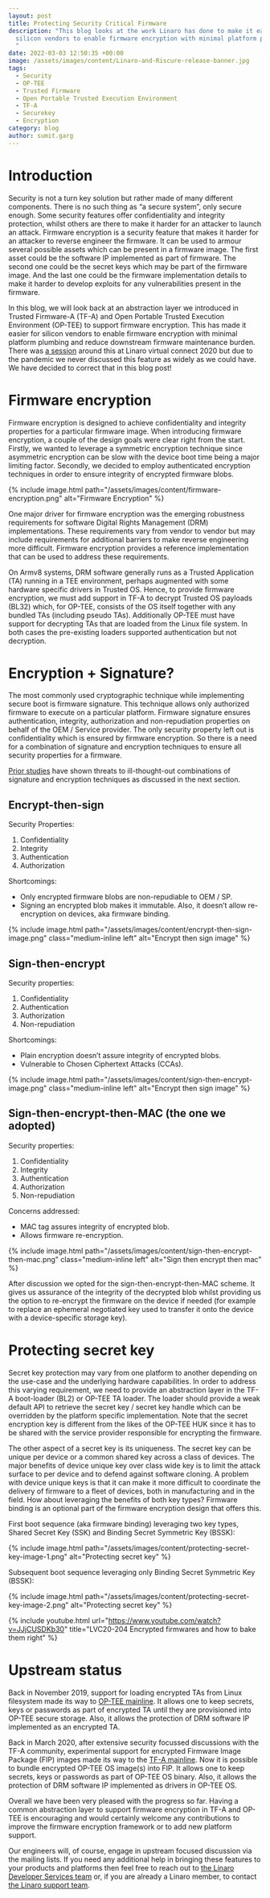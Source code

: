 ```yaml
---
layout: post
title: Protecting Security Critical Firmware
description: "This blog looks at the work Linaro has done to make it easier for
  silicon vendors to enable firmware encryption with minimal platform plumbing.
  "
date: 2022-03-03 12:50:35 +00:00
image: /assets/images/content/Linaro-and-Riscure-release-banner.jpg
tags:
  - Security
  - OP-TEE
  - Trusted Firmware
  - Open Portable Trusted Execution Environment
  - TF-A
  - Securekey
  - Encryption
category: blog
author: sumit.garg
---
```

# Introduction

Security is not a turn key solution but rather made of many different components. There is no such thing as “a secure system”, only secure enough. Some security features offer confidentiality and integrity protection, whilst others are there to make it harder for an attacker to launch an attack. Firmware encryption is a security feature that makes it harder for an attacker to reverse engineer the firmware. It can be used to armour several possible assets which can be present in a firmware image. The first asset could be the software IP implemented as part of firmware. The second one could be the secret keys which may be part of the firmware image. And the last one could be the firmware implementation details to make it harder to develop exploits for any vulnerabilities present in the firmware.

In this blog, we will look back at an abstraction layer we introduced in Trusted Firmware-A (TF-A) and Open Portable Trusted Execution Environment (OP-TEE) to support firmware encryption. This has made it easier for silicon vendors to enable firmware encryption with minimal platform plumbing and reduce downstream firmware maintenance burden. There was [a session](https://www.youtube.com/watch?v=JJjCUSDKb30) around this at Linaro virtual connect 2020 but due to the pandemic we never discussed this feature as widely as we could have. We have decided to correct that in this blog post!

# Firmware encryption

Firmware encryption is designed to achieve confidentiality and integrity properties for a particular firmware image. When introducing firmware encryption, a couple of the design goals were clear right from the start. Firstly, we wanted to leverage a symmetric encryption technique since asymmetric encryption can be slow with the device boot time being a major limiting factor. Secondly, we decided to employ authenticated encryption techniques in order to ensure integrity of encrypted firmware blobs.

{% include image.html path="/assets/images/content/firmware-encryption.png" alt="Firmware Encryption" %}

One major driver for firmware encryption was the emerging robustness requirements for software Digital Rights Management (DRM) implementations. These requirements vary from vendor to vendor but may include requirements for additional barriers to make reverse engineering more difficult. Firmware encryption provides a reference implementation that can be used to address these requirements.

On Armv8 systems, DRM software generally runs as a Trusted Application (TA) running in a TEE environment, perhaps augmented with some hardware specific drivers in Trusted OS. Hence, to provide firmware encryption, we must add support in TF-A to decrypt Trusted OS payloads (BL32) which, for OP-TEE, consists of the OS itself together with any bundled TAs (including pseudo TAs). Additionally OP-TEE must have support for decrypting TAs that are loaded from the Linux file system. In both cases the pre-existing loaders supported authentication but not decryption.

# Encryption + Signature?

The most commonly used cryptographic technique while implementing secure boot is firmware signature. This technique allows only authorized firmware to execute on a particular platform. Firmware signature ensures authentication, integrity, authorization and non-repudiation properties on behalf of the OEM / Service provider. The only security property left out is confidentiality which is ensured by firmware encryption. So there is a need for a combination of signature and encryption techniques to ensure all security properties for a firmware.

[Prior studies](https://theworld.com/~dtd/sign_encrypt/sign_encrypt7.html) have shown threats to ill-thought-out combinations of signature and encryption techniques as discussed in the next section.

## Encrypt-then-sign

Security Properties:

1. Confidentiality 
2. Integrity
3. Authentication
4. Authorization

Shortcomings:

* Only encrypted firmware blobs are non-repudiable to OEM / SP.
* Signing an encrypted blob makes it immutable. Also, it doesn’t allow re-encryption on devices, aka firmware binding.

{% include image.html path="/assets/images/content/encrypt-then-sign-image.png" class="medium-inline left" alt="Encrypt then sign image" %}

## Sign-then-encrypt

Security properties:

1. Confidentiality
2. Authentication
3. Authorization
4. Non-repudiation

Shortcomings:

* Plain encryption doesn’t assure integrity of encrypted blobs.
* Vulnerable to Chosen Ciphertext Attacks (CCAs).

{% include image.html path="/assets/images/content/sign-then-encrypt-image.png" class="medium-inline left" alt="Encrypt then sign image" %}

## Sign-then-encrypt-then-MAC (the one we adopted)

Security properties:

1. Confidentiality
2. Integrity
3. Authentication
4. Authorization
5. Non-repudiation

Concerns addressed:

* MAC tag assures integrity of encrypted blob.
* Allows firmware re-encryption.

{% include image.html path="/assets/images/content/sign-then-encrypt-then-mac.png" class="medium-inline left" alt="Sign then encrypt then mac" %}

After discussion we opted for the sign-then-encrypt-then-MAC scheme. It gives us assurance of the integrity of the decrypted blob whilst providing us the option to re-encrypt the firmware on the device if needed (for example to replace an ephemeral negotiated key used to transfer it onto the device with a device-specific storage key).

# Protecting secret key

Secret key protection may vary from one platform to another depending on the use-case and the underlying hardware capabilities. In order to address this varying requirement, we need to provide an abstraction layer in the TF-A boot-loader (BL2) or OP-TEE TA loader. The loader should provide a weak default API to retrieve the secret key / secret key handle which can be overridden by the platform specific implementation. Note that the secret encryption key is different from the likes of the OP-TEE HUK since it has to be shared with the service provider responsible for encrypting the firmware.

The other aspect of a secret key is its uniqueness. The secret key can be unique per device or a common shared key across a class of devices. The major benefits of device unique key over class wide key is to limit the attack surface to per device and to defend against software cloning. A problem with device unique keys is that it can make it more difficult to coordinate the delivery of firmware to a fleet of devices, both in manufacturing and in the field. How about leveraging the benefits of both key types? Firmware binding is an optional part of the firmware encryption design that offers this.

First boot sequence (aka firmware binding) leveraging two key types, Shared Secret Key (SSK) and Binding Secret Symmetric Key (BSSK):

{% include image.html path="/assets/images/content/protecting-secret-key-image-1.png" alt="Protecting secret key" %}

Subsequent boot sequence leveraging only Binding Secret Symmetric Key (BSSK):

{% include image.html path="/assets/images/content/protecting-secret-key-image-2.png" alt="Protecting secret key" %}

{% include youtube.html url="https://www.youtube.com/watch?v=JJjCUSDKb30" title="LVC20-204 Encrypted firmwares and how to bake them right" %}

# Upstream status

Back in November 2019, support for loading encrypted TAs from Linux filesystem made its way to [OP-TEE mainline](https://www.google.com/url?q=https://github.com/OP-TEE/optee_os/pull/3340&sa=D&source=docs&ust=1646317138336730&usg=AOvVaw2TuaJZxFPTnH6IwNskglt6). It allows one to keep secrets, keys or passwords as part of encrypted TA until they are provisioned into OP-TEE secure storage. Also, it allows the protection of DRM software IP implemented as an encrypted TA.

Back in March 2020, after extensive security focussed discussions with the TF-A community, experimental support for encrypted Firmware Image Package (FIP) images made its way to the [TF-A mainline](https://trustedfirmware-a.readthedocs.io/en/latest/design/trusted-board-boot.html#authenticated-encryption-framework). Now it is possible to bundle encrypted OP-TEE OS image(s) into FIP. It allows one to keep secrets, keys or passwords as part of OP-TEE OS binary. Also, it allows the protection of DRM software IP implemented as drivers in OP-TEE OS.

Overall we have been very pleased with the progress so far. Having a common abstraction layer to support firmware encryption in TF-A and OP-TEE is encouraging and would certainly welcome any contributions to improve the firmware encryption framework or to add new platform support.

Our engineers will, of course, engage in upstream focused discussion via the mailing lists. If you need any additional help in bringing these features to your products and platforms then feel free to reach out to [the Linaro Developer Services team](https://www.linaro.org/services/) or, if you are already a Linaro member, to contact [the Linaro support team](https://www.linaro.org/support).